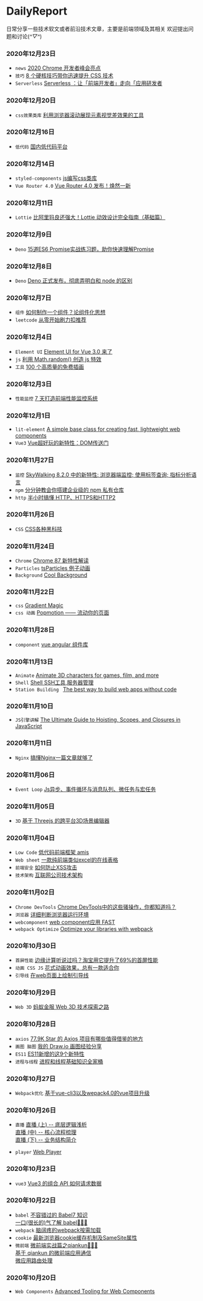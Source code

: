 # DailyReport
日常分享一些技术软文或者前沿技术文章，主要是前端领域及其相关
欢迎提出问题和讨论(*^▽^*)

### 2020年12月23日
- `news` [2020 Chrome 开发者峰会亮点](https://bitsofco.de/chrome-dev-summit-2020/)
- `技巧` [8 个硬核技巧带你迅速提升 CSS 技术](https://juejin.cn/post/6908879198933221383)
- `Serverless` [Serverless ：让「前端开发者」走向「应用研发者](https://juejin.cn/post/6905914691688595470#heading-0)

### 2020年12月20日
- `css效果类库` [利用浏览器滚动展现元素视觉差效果的工具](https://github.com/locomotivemtl/locomotive-scroll)

### 2020年12月16日
- `低代码` [国内低代码平台](https://github.com/taowen/awesome-lowcode)

### 2020年12月14日
- `styled-components` [js编写css类库](https://segmentfault.com/a/1190000021388921?utm_source=tag-newest)
- `Vue Router 4.0` [Vue Router 4.0 发布！焕然一新](https://juejin.cn/post/6903717128373796871)

### 2020年12月11日
- `Lottie` [比阿里犸良还强大！Lottie 动效设计完全指南（基础篇）](https://www.uisdc.com/lottie-dynamic-design-guide)

### 2020年12月9日
- `Deno` [15道ES6 Promise实战练习题，助你快速理解Promise](https://mp.weixin.qq.com/s/sjSBHTxJFxKApFXfa5Xmqg)

### 2020年12月8日
- `Deno` [Deno 正式发布，彻底弄明白和 node 的区别](https://juejin.cn/post/6844904158617665544)

### 2020年12月7日
- `组件` [如何制作一个组件？论组件化思想](https://juejin.cn/post/6878099828497186823)
- `leetcode` [从零开始刷力扣推荐](https://leetcode-cn.com/circle/article/48kq9d/)

### 2020年12月4日
- `Element UI` [Element UI for Vue 3.0 来了](https://juejin.cn/post/6900733850540834830)
- `js` [利用 Math.random() 创造 js 特效](https://dev.to/vaibhavkhulbe/create-a-css-art-without-html-3deb)
- `工具` [100 个高质量的免费插画](https://2.flexiple.com/scale/all-illustrations)

### 2020年12月3日
- `性能监控` [7 天打造前端性能监控系统](http://fex.baidu.com/blog/2014/05/build-performance-monitor-in-7-days/)

### 2020年12月1日
- `lit-element` [A simple base class for creating fast, lightweight web components](https://github.com/Polymer/lit-element)
- `Vue3` [Vue超好玩的新特性：DOM传送门](https://mp.weixin.qq.com/s/pkq9sXHrbk_pBxNOLhfpMQ)

### 2020年11月27日
- `监控` [SkyWalking 8.2.0 中的新特性: 浏览器端监控; 使用标签查询; 指标分析语言](http://skywalking.apache.org/zh/2020-10-29-skywalking8-2-release/)
- `npm` [分分钟教会你搭建企业级的 npm 私有仓库](https://www.zoo.team/article/npm-registry)
- `http` [半小时搞懂 HTTP、HTTPS和HTTP2](https://mp.weixin.qq.com/s/DXb_hrFejx1M8CXcG3AbEw)

### 2020年11月26日
- `CSS` [CSS各种黑科技](https://github.com/chokcoco/iCSS)

### 2020年11月24日
- `Chrome` [Chrome 87 新特性解读](https://mp.weixin.qq.com/s/QsFj-D9YIK7VPa-jmQu_tg)
- `Particles` [tsParticles 例子动画](https://codepen.io/collection/DPOage)
- `Background` [Cool Background](https://coolbackgrounds.io/blue-background/)

### 2020年11月22日
- `css` [Gradient Magic](https://www.gradientmagic.com/collection/darkbg)
- `css 动画` [Popmotion —— 流动你的页面](https://zhuanlan.zhihu.com/p/33951814)

### 2020年11月28日
- `component` [vue angular 组件库](http://www.wheelsfactory.cn/#/home)

### 2020年11月13日
- `Animate` [Animate 3D characters for games, film, and more](https://www.mixamo.com/#/?page=1&type=Motion%2CMotionPack)
- `Shell` [Shell SSH工具,服务器管理](http://www.hostbuf.com/t/988.html)
- `Station Building ` [The best way to build web apps without code](https://bubble.io/)

### 2020年11月10日
- `JS引擎讲解` [The Ultimate Guide to Hoisting, Scopes, and Closures in JavaScript](https://ui.dev/ultimate-guide-to-execution-contexts-hoisting-scopes-and-closures-in-javascript/?spm=ata.13261165.0.0.2d8e16798YR8lw)

### 2020年11月11日
- `Nginx` [搞懂Nginx一篇文章就够了](https://blog.csdn.net/yujing1314/article/details/107000737)

### 2020年11月06日
- `Event Loop` [Js异步、事件循环与消息队列、微任务与宏任务](https://juejin.im/post/6844904154603880455)

### 2020年11月05日
- `3D` [基于 Threejs 的跨平台3D场景编辑器](https://github.com/tengge1/ShadowEditor)

### 2020年11月04日
- `Low Code` [低代码前端框架 amis](https://baidu.github.io/amis/docs/index)
- `Web sheet` [一款纯前端类似excel的在线表格](https://mengshukeji.github.io/LuckysheetDocs/)
- `前端安全` [如何防止XSS攻击](https://tech.meituan.com/2018/09/27/fe-security.html)
- `技术架构` [互联网公司技术架构](https://github.com/davideuler/architecture.of.internet-product)

### 2020年11月02日
- `Chrome DevTools` [Chrome DevTools中的这些骚操作，你都知道吗？](https://juejin.im/post/6844904162602254350)
- `浏览器` [详细判断浏览器运行环境](https://juejin.im/post/6844903874113830920)
- `webcomponent` [web component应用 FAST](https://www.fast.design/%20webcomponent)
- `webpack Optimize` [Optimize your libraries with webpack](https://github.com/GoogleChromeLabs/webpack-libs-optimizations)

### 2020年10月30日
- `首屏性能` [边缘计算听说过吗？淘宝用它提升了69%的首屏性能](https://juejin.im/post/6844904173788479502)
- `动画 CSS JS` [花式动画效果，总有一款适合你](https://tympanus.net/codrops/)
- `引导线` [在web页面上绘制引导线](https://anseki.github.io/leader-line/)

### 2020年10月29日
- `Web 3D` [蚂蚁金服 Web 3D 技术探索之路](https://zhuanlan.zhihu.com/p/101667941)

### 2020年10月28日

- `axios` [77.9K Star 的 Axios 项目有哪些值得借鉴的地方](https://juejin.im/post/6885471967714115597)
- `画图 脑图` [我的 Draw.io 画图经验分享](https://mp.weixin.qq.com/s/c0d_oGsBxpLhjV7Kv8GtBQ)
- `ES11` [ES11新增的这9个新特性](https://juejin.im/post/6883306672064987149)
- `进程与线程` [进程和线程基础知识全家桶](https://mp.weixin.qq.com/s?__biz=MzAwNDA2OTM1Ng==&mid=2453144491&idx=2&sn=8c0836d5719703d3ac7fb1805d4d8a62&scene=21#wechat_redirect)


### 2020年10月27日

- `Webpack优化` [基于vue-cli3以及wepack4.0的vue项目升级](https://juejin.im/post/6844904101222809613#heading-13)

### 2020年10月26日

- `直播` [直播 (上) -- 底层逻辑浅析](https://ruby-china.org/topics/39187)  
         [直播 (中) -- 核心流程梳理](https://ruby-china.org/topics/39254)  
         [直播 (下) -- 业务结构简介](https://ruby-china.org/topics/39328)

- `player` [Web Player](https://support.streamroot.io/hc/en-us/articles/360000764953-Shaka-Player)

### 2020年10月23日

- `vue3` [Vue3 的组合 API 如何请求数据](https://blog.shenfq.com/2020/vue-3-%E7%9A%84%E7%BB%84%E5%90%88-api-%E5%A6%82%E4%BD%95%E8%AF%B7%E6%B1%82%E6%95%B0%E6%8D%AE%EF%BC%9F/)

### 2020年10月22日

- `babel` [不容错过的 Babel7 知识](https://juejin.im/post/6844904008679686152)  
          [一口(很长的)气了解 babel🎉🎉🎉](https://juejin.im/post/6844903743121522701)
- `webpack` [脑阔疼的webpack按需加载](https://juejin.im/post/6844903718387875847#heading-23) 
- `cookie` [最新浏览器cookie缓存机制及SameSite属性](https://github.com/mqyqingfeng/Blog/issues/157)
- `微前端` [微前端实战篇之qiankun🎉🎉🎉](https://juejin.im/post/6844904042427056142)  
           [基于 qiankun 的微前端应用通信](https://juejin.im/post/6844904151231496200#heading-3)  
           [微应用路由处理](https://www.cnblogs.com/scdisplay/p/13037536.html)
           
### 2020年10月20日

- `Web Components` [Advanced Tooling for Web Components](https://css-tricks.com/advanced-tooling-for-web-components/)
